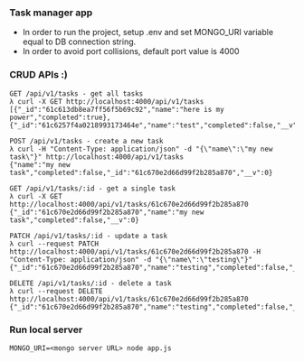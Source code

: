 ### Task manager app
- In order to run the project, setup .env and set MONGO_URI variable equal to DB connection string.
- In order to avoid port collisions, default port value is 4000

### CRUD APIs :)
```
GET /api/v1/tasks - get all tasks
λ curl -X GET http://localhost:4000/api/v1/tasks
[{"_id":"61c613db8ea7ff56f5b69c92","name":"here is my power","completed":true},{"_id":"61c6257f4a0218993173464e","name":"test","completed":false,"__v":0}]

POST /api/v1/tasks - create a new task
λ curl -H "Content-Type: application/json" -d "{\"name\":\"my new task\"}" http://localhost:4000/api/v1/tasks
{"name":"my new task","completed":false,"_id":"61c670e2d66d99f2b285a870","__v":0}

GET /api/v1/tasks/:id - get a single task
λ curl -X GET http://localhost:4000/api/v1/tasks/61c670e2d66d99f2b285a870
{"_id":"61c670e2d66d99f2b285a870","name":"my new task","completed":false,"__v":0}

PATCH /api/v1/tasks/:id - update a task
λ curl --request PATCH http://localhost:4000/api/v1/tasks/61c670e2d66d99f2b285a870 -H "Content-Type: application/json" -d "{\"name\":\"testing\"}"
{"_id":"61c670e2d66d99f2b285a870","name":"testing","completed":false,"__v":0}

DELETE /api/v1/tasks/:id - delete a task
λ curl --request DELETE http://localhost:4000/api/v1/tasks/61c670e2d66d99f2b285a870
{"_id":"61c670e2d66d99f2b285a870","name":"testing","completed":false,"__v":0}
```

### Run local server
```
MONGO_URI=<mongo server URL> node app.js
```
